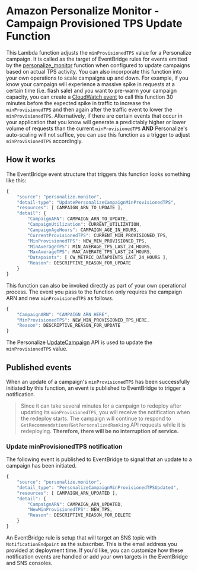 # Amazon Personalize Monitor - Campaign Provisioned TPS Update Function

This Lambda function adjusts the `minProvisionedTPS` value for a Personalize campaign. It is called as the target of EventBridge rules for events emitted by the [personalize_monitor](../personalize_monitor_function/) function when configured to update campaigns based on actual TPS activity. You can also incorporate this function into your own operations to scale campaigns up and down. For example, if you know your campaign will experience a massive spike in requests at a certain time (i.e. flash sale) and you want to pre-warm your campaign capacity, you can create a [CloudWatch event](https://docs.aws.amazon.com/AmazonCloudWatch/latest/events/RunLambdaSchedule.html) to call this function 30 minutes before the expected spike in traffic to increase the `minProvisionedTPS` and then again after the traffic event to lower the `minProvisionedTPS`. Alternatively, if there are certain events that occur in your application that you know will generate a predictably higher or lower volume of requests than the current `minProvisionedTPS` **AND** Personalize's auto-scaling will not suffice, you can use this function as a trigger to adjust `minProvisionedTPS` accordingly.

## How it works

The EventBridge event structure that triggers this function looks something like this:

```javascript
{
    "source": "personalize.monitor",
    "detail-type": "UpdatePersonalizeCampaignMinProvisionedTPS",
    "resources": [ CAMPAIGN_ARN_TO_UPDATE ],
    "detail": {
        "CampaignARN": CAMPAIGN_ARN_TO_UPDATE,
        "CampaignUtilization": CURRENT_UTILIZATION,
        "CampaignAgeHours": CAMPAIGN_AGE_IN_HOURS,
        "CurrentProvisionedTPS": CURRENT_MIN_PROVISIONED_TPS,
        "MinProvisionedTPS": NEW_MIN_PROVISIONED_TPS,
        "MinAverageTPS": MIN_AVERAGE_TPS_LAST_24_HOURS,
        "MaxAverageTPS": MAX_AVERATE_TPS_LAST_24_HOURS,
        "Datapoints": [ CW_METRIC_DATAPOINTS_LAST_24_HOURS ],
        "Reason": DESCRIPTIVE_REASON_FOR_UPDATE
    }
}
```

This function can also be invoked directly as part of your own operational process. The event you pass to the function only requires the campaign ARN and new `minProvisionedTPS` as follows. 

```javascript
{
    "CampaignARN": "CAMPAIGN_ARN_HERE",
    "MinProvisionedTPS": NEW_MIN_PROVISIONED_TPS_HERE,
    "Reason": DESCRIPTIVE_REASON_FOR_UPDATE
}
```

The Personalize [UpdateCampaign](https://docs.aws.amazon.com/personalize/latest/dg/API_UpdateCampaign.html) API is used to update the `minProvisionedTPS` value.

## Published events

When an update of a campaign's `minProvisionedTPS` has been successfully initiated by this function, an event is published to EventBridge to trigger a notification.

> Since it can take several minutes for a campaign to redeploy after updating its `minProvisionedTPS`, you will receive the notification when the redeploy starts. The campaign will continue to respond to `GetRecommendations`/`GetPersonalizedRanking` API requests while it is redeploying. **Therefore, there will be no interruption of service.**

### Update minProvisionedTPS notification

The following event is published to EventBridge to signal that an update to a campaign has been initiated.

```javascript
{
    "source": "personalize.monitor",
    "detail_type": "PersonalizeCampaignMinProvisionedTPSUpdated",
    "resources": [ CAMPAIGN_ARN_UPDATED ],
    "detail": {
        "CampaignARN": CAMPAIGN_ARN_UPDATED,
        "NewMinProvisionedTPS": NEW_TPS,
        "Reason": DESCRIPTIVE_REASON_FOR_DELETE
    }
}
```

An EventBridge rule is setup that will target an SNS topic with `NotificationEndpoint` as the subscriber. This is the email address you provided at deployment time. If you'd like, you can customize how these notification events are handled or add your own targets in the EventBridge and SNS consoles.
